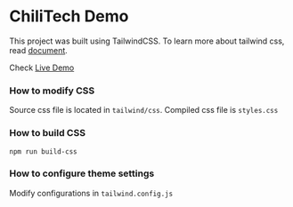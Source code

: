 # ChiliTech Demo

This project was built using TailwindCSS. To learn more about tailwind css, read [document](https://tailwindcss.com/docs).

Check [Live Demo](https://chili-tech.netlify.app/#)
### How to modify CSS
Source css file is located in `tailwind/css`. 
Compiled css file is `styles.css`

### How to build CSS
```
npm run build-css
```

### How to configure theme settings
Modify configurations in `tailwind.config.js`